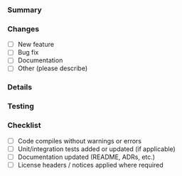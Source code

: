 ### Summary
<!-- Provide a short description of the changes. -->

### Changes
- [ ] New feature
- [ ] Bug fix
- [ ] Documentation
- [ ] Other (please describe)

### Details
<!-- Explain the motivation, design decisions, and any trade-offs. -->

### Testing
<!-- Describe how this change was tested or how reviewers can test it. -->

### Checklist
- [ ] Code compiles without warnings or errors
- [ ] Unit/integration tests added or updated (if applicable)
- [ ] Documentation updated (README, ADRs, etc.)
- [ ] License headers / notices applied where required
